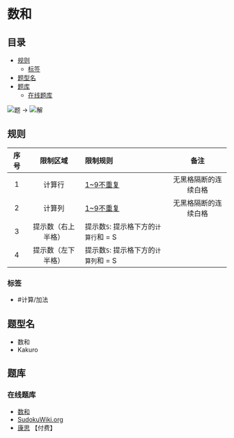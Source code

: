 # 数和
<!-- START doctoc generated TOC please keep comment here to allow auto update -->
<!-- DON'T EDIT THIS SECTION, INSTEAD RE-RUN doctoc TO UPDATE -->
## 目录

- [规则](#%E8%A7%84%E5%88%99)
  - [标签](#%E6%A0%87%E7%AD%BE)
- [题型名](#%E9%A2%98%E5%9E%8B%E5%90%8D)
- [题库](#%E9%A2%98%E5%BA%93)
  - [在线题库](#%E5%9C%A8%E7%BA%BF%E9%A2%98%E5%BA%93)

<!-- END doctoc generated TOC please keep comment here to allow auto update -->

![题](https://www.conceptispuzzles.com/zh/picture/11/1362.gif) ->
![解](https://www.conceptispuzzles.com/zh/picture/11/1363.gif)

## 规则

| 序号  |   限制区域    | 限制规则                     |     备注     |
|:---:|:---------:|:-------------------------|:----------:|
|  1  |    计算行    | [1~9不重复]                 | 无黑格隔断的连续白格 |
|  2  |    计算列    | [1~9不重复]                 | 无黑格隔断的连续白格 |
|  3  | 提示数（右上半格） | 提示数`S`: 提示格下方的`计算行`和 = S |
|  4  | 提示数（左下半格） | 提示数`S`: 提示格下方的`计算列`和 = S |

### 标签

- #计算/加法

## 题型名

- 数和
- Kakuro

## 题库

### 在线题库

- [数和](https://cn.puzzle-kakuro.com/)
- [SudokuWiki.org](https://www.sudokuwiki.org/Daily_Kakuro)
- [康思](https://www.conceptispuzzles.com/zh/index.aspx?uri=puzzle/kakuro) 【付费】

[1~9不重复]: ../../rules/rules.md#1to9不重复
